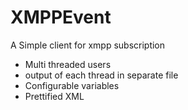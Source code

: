# XMPPEvent
A Simple client for xmpp subscription
* Multi threaded users 
* output of each thread in separate file 
* Configurable variables 
* Prettified XML 

